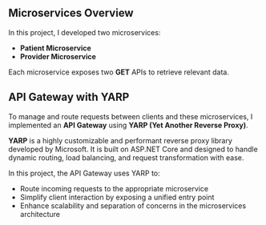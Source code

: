 ## Microservices Overview

In this project, I developed two microservices:

- **Patient Microservice**
- **Provider Microservice**

Each microservice exposes two **GET** APIs to retrieve relevant data.

## API Gateway with YARP

To manage and route requests between clients and these microservices, I implemented an **API Gateway** using **YARP (Yet Another Reverse Proxy)**.

**YARP** is a highly customizable and performant reverse proxy library developed by Microsoft. It is built on ASP.NET Core and designed to handle dynamic routing, load balancing, and request transformation with ease.

In this project, the API Gateway uses YARP to:

- Route incoming requests to the appropriate microservice
- Simplify client interaction by exposing a unified entry point
- Enhance scalability and separation of concerns in the microservices architecture
